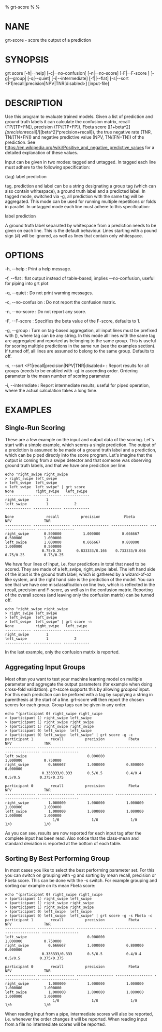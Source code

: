 % grt-score
% 
% 

# NANE

 grt-score - score the output of a prediction

# SYNOPSIS
 grt score [-h|--help] [-c|--no-confusion] [-n|--no-score] [-F|--F-score <beta>]
           [-g|--group] [-q|--quiet] [-i|--intermediate] [-f||--flat]
           [-s|--sort <F1|recall|precision|NPV|TNR|disabled>] [input-file]

# DESCRIPTION
 Use this program to evaluate trained models. Given a list of prediction and ground truth labels it can calculate the confusion matrix, recall (TP/[TP+FN]), precision (TP/[TP+FP]), Fbeta score ([1+beta^2]*[precision*recall]/[[beta^2]*precision+recall]), the true negative rate (TNR, TN/[TN+FN]) and negative predictive value (NPV, TN/[FN+TN]) of the prediction. See https://en.wikipedia.org/wiki/Positive_and_negative_predictive_values for a detailed explanation of these values.

 Input can be given in two modes: tagged and untagged. In tagged each line must adhere to the following specification:

 (tag) label prediction

tag, prediction and label can be a string designating a group tag (which can also contain whitespace), a ground truth label and a predicted label. In tagged mode, switched via -g, all prediction with the same tag will be aggregated. This mode can be used for running multiple repetitions or folds in parallel. In untagged mode each line must adhere to this specification:

 label prediction

A ground truth label separated by whitespace from a prediction needs to be given on each line. This is the default behaviour. Lines starting with a pound sign (#) will be ignored, as well as lines that contain only whitespace.


# OPTIONS
-h, --help
:   Print a help message.

-f, --flat
:   flat output instead of table-based, implies --no-confusion, useful for piping into grt plot

-q, --quiet
:   Do not print warning messages.
 
-c, --no-confusion
:   Do not report the confusion matrix.

-n, --no-score
:   Do not report any score.

-F, --F-score <beta>
:   Specifies the beta value of the F-score, defaults to 1.

-g, --group
:   Turn on tag-based aggregation, all input lines must be prefixed with (<tag>), where tag can be any string. In this mode all lines with the same tag are aggregated and reported as belonging to the same group. This is useful for scoring multiple predictions in the same run (see the examples section). If turned off, all lines are assumed to belong to the same group. Defaults to off.

-s, --sort <F1|recall|precision|NPV|TNR|disabled>
:   Report results for all groups (needs to be enabled with -g) in ascending order. Ordering parameter is the mean number of scoring parameter.

-i, --intermdiate
:   Report intermediate results, useful for piped operation, where the actual calculation takes a long time.

# EXAMPLES

## Single-Run Scoring

These are a few example on the input and output data of the scoring. Let's start with a simple example, which scores a single prediction. The output of a prediction is assumed to be made of a ground truth label and a prediction, which can be piped directly into the score program. Let's imagine that the output is coming from a swipe detector and that someone was observing ground truth labels, and that we have one prediction per line:

    echo "right_swipe right_swipe
    > right_swipe left_swipe
    > left_swipe  left_swipe
    > left_swipe  left_swipe" | grt score 
    None          right_swipe   left_swipe 
    ------------ ------------- ------------ 
    right_swipe        1                   
    left_swipe         1            2      
    ------------ ------------- ------------ 
    
    None               recall          precision           Fbeta              NPV               TNR        
    ------------ ----------------- ----------------- ----------------- ----------------- -----------------
    right_swipe       0.500000          1.000000          0.666667          0.500000          1.000000     
    left_swipe        1.000000          0.666667          0.800000          1.000000          0.500000     
                     0.75/0.25       0.833333/0.166    0.733333/0.066      0.75/0.25         0.75/0.25     

We have four lines of input, i.e. four predictions in total that need to be scored. They are made of a left_swipe, right_swipe label. The left hand side of the input is the ground truth label, which is gathered by a wizard-of-oz like system, and the right hand side is the prediction of the model. You can see that we have one misclassification on line two, which is reflected in the recall, precision and F-score, as well as in the confusion matrix. Reporting of the overall scores (and leaving only the confusion matrix) can be turned off.

    echo "right_swipe right_swipe
    > right_swipe left_swipe
    > left_swipe  left_swipe
    > left_swipe  left_swipe" | grt score -n
    None          right_swipe   left_swipe 
    ------------ ------------- ------------ 
    right_swipe        1                   
    left_swipe         1            2      
    ------------ ------------- ------------ 

In the last example, only the confusion matrix is reported.

## Aggregating Input Groups

Most often you want to test your machine learning model on multiple parameter and aggregate the output parameters (for example when doing cross-fold validation). grt-score supports this by allowing *grouped* input. For this each prediction can be prefixed with a tag by supplying a string in parenthesis at the start of a line. grt-score will then report the chosen scores for each group. Group tags can be given in any order.

    echo "(participant 0) right_swipe right_swipe
    > (participant 1) right_swipe left_swipe
    > (participant 1) right_swipe right_swipe
    > (participant 1) right_swipe right_swipe
    > (participant 0) left_swipe  left_swipe
    > (participant 0) left_swipe  left_swipe" | grt score -g -c
    participant 1        recall          precision           Fbeta              NPV               TNR        
    -------------- ----------------- ----------------- ----------------- ----------------- -----------------
    left_swipe                            0.000000                            1.000000          0.750000     
    right_swipe         0.666667          1.000000          0.800000          0.000000                       
                     0.333333/0.333       0.5/0.5           0.4/0.4           0.5/0.5         0.375/0.375    
    
    participant 0        recall          precision           Fbeta              NPV               TNR        
    -------------- ----------------- ----------------- ----------------- ----------------- -----------------
    right_swipe         1.000000          1.000000          1.000000          1.000000          1.000000     
    left_swipe          1.000000          1.000000          1.000000          1.000000          1.000000     
                          1/0               1/0               1/0               1/0               1/0        

As you can see, results are now reported for each input tag after the complete input has been read. Also notice that the class-mean and standard deviation is reported at the bottom of each table.

## Sorting By Best Performing Group

 In most cases you like to select the best performing parameter set. For this you can switch on grouping with -g and sorting by mean recall, precision or Fbeta score. This can be done with the -s switch. For example grouping and sorting our example on its mean Fbeta score:

    echo "(participant 0) right_swipe right_swipe
    > (participant 1) right_swipe left_swipe
    > (participant 1) right_swipe right_swipe
    > (participant 1) right_swipe right_swipe
    > (participant 0) left_swipe  left_swipe
    > (participant 0) left_swipe  left_swipe" | grt score -g -s Fbeta -c
    participant 1        recall          precision           Fbeta              NPV               TNR        
    -------------- ----------------- ----------------- ----------------- ----------------- -----------------
    left_swipe                            0.000000                            1.000000          0.750000     
    right_swipe         0.666667          1.000000          0.800000          0.000000                       
                     0.333333/0.333       0.5/0.5           0.4/0.4           0.5/0.5         0.375/0.375    
    
    participant 0        recall          precision           Fbeta              NPV               TNR        
    -------------- ----------------- ----------------- ----------------- ----------------- -----------------
    right_swipe         1.000000          1.000000          1.000000          1.000000          1.000000     
    left_swipe          1.000000          1.000000          1.000000          1.000000          1.000000     
                          1/0               1/0               1/0               1/0               1/0        

When reading input from a pipe, intermediate scores will also be reported, i.e. whenever the order changes it will be reported. When reading input from a file no intermediate scores will be reported.
